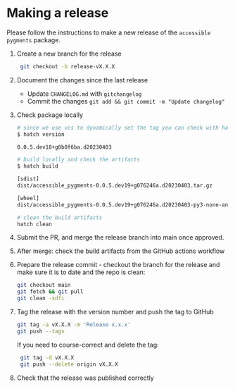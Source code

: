 # Making a release

Please follow the instructions to make a new release of the `accessible pygments` package.

1. Create a new branch for the release

   ```bash
    git checkout -b release-vX.X.X
   ```

2. Document the changes since the last release

   - Update `CHANGELOG.md` with `gitchangelog`
   - Commit the changes `git add && git commit -m "Update changelog"`

3. Check package locally

   ```bash
   # since we use vcs to dynamically set the tag you can check with hatch
   $ hatch version

   0.0.5.dev18+g8b0f6ba.d20230403

   # build locally and check the artifacts
   $ hatch build

   [sdist]
   dist/accessible_pygments-0.0.5.dev19+g076246a.d20230403.tar.gz

   [wheel]
   dist/accessible_pygments-0.0.5.dev19+g076246a.d20230403-py3-none-any.whl

   # clean the build artifacts
   hatch clean
   ```

4. Submit the PR, and merge the release branch into main once approved.
5. After merge: check the build artifacts from the GitHub actions workflow
6. Prepare the release commit - checkout the branch for the release and make sure it is to date and the repo is clean:

   ```bash
   git checkout main
   git fetch && git pull
   git clean -xdfi
   ```

7. Tag the release with the version number and push the tag to GitHub

   ```bash
   git tag -a vX.X.X -m 'Release x.x.x'
   git push --tags
   ```

   If you need to course-correct and delete the tag:

   ```bash
    git tag -d vX.X.X
    git push --delete origin vX.X.X
   ```

8. Check that the release was published correctly
